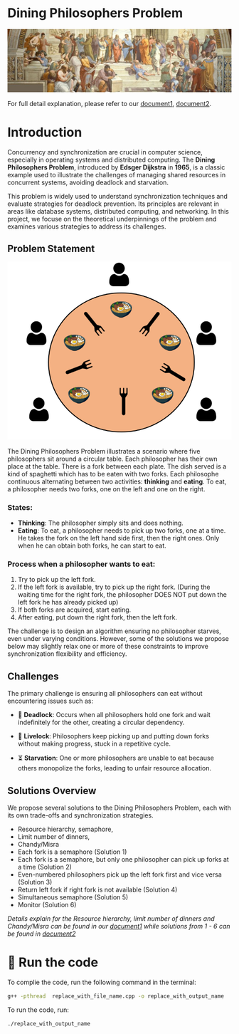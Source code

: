 # Dining Philosophers Problem

![Banner](assets/banner.png)

For full detail explanation, please refer to our [document1](Slide_and_Report/OS_Project_Report.pdf), [document2](Slide_and_Report/Dining_Philosopher_Solution_1_to_6.pdf).

# Introduction

Concurrency and synchronization are crucial in computer science, especially in operating systems and distributed computing. The **Dining Philosophers Problem**, introduced by **Edsger Dijkstra** in **1965**, is a classic example used to illustrate the challenges of managing shared resources in concurrent systems, avoiding deadlock and starvation.

This problem is widely used to understand synchronization techniques and evaluate strategies for deadlock prevention. Its principles are relevant in areas like database systems, distributed computing, and networking. In this project, we focuse on the theoretical underpinnings of the problem and examines various strategies to address its challenges.

## Problem Statement

![Problem Statement](assets/ProblemDescription.png)

The Dining Philosophers Problem illustrates a scenario where five philosophers sit around a circular table. Each philosopher has their own place at the table. There is a fork between each plate. The dish served is a kind of spaghetti which has to be eaten with two forks. Each philosophe continuous alternating between two activities: **thinking** and **eating**. To eat, a philosopher needs two forks, one on the left and one on the right.

### States:
- **Thinking**: The philosopher simply sits and does nothing.
- **Eating**: To eat, a philosopher needs to pick up two forks, one at a time. He takes the fork on the left hand side first, then the right ones. Only when he can obtain both forks, he can start to eat.

### Process when a philosopher wants to eat:
1. Try to pick up the left fork.
2. If the left fork is available, try to pick up the right fork. (During the waiting time for the right fork, the philosopher DOES NOT put down the left fork he has already picked up)
3. If both forks are acquired, start eating.
4. After eating, put down the right fork, then the left fork.

The challenge is to design an algorithm ensuring no philosopher starves, even under varying conditions. However, some of the solutions we propose below may slightly relax one or more of these constraints to improve synchronization flexibility and efficiency.


## Challenges

The primary challenge is ensuring all philosophers can eat without encountering issues such as:

- 🚫 **Deadlock**: Occurs when all philosophers hold one fork and wait indefinitely for the other, creating a circular dependency.

- 🔄 **Livelock**: Philosophers keep picking up and putting down forks without making progress, stuck in a repetitive cycle.

- ⏳ **Starvation**: One or more philosophers are unable to eat because others monopolize the forks, leading to unfair resource allocation.

## Solutions Overview

We propose several solutions to the Dining Philosophers Problem, each with its own trade-offs and synchronization strategies. 

- Resource hierarchy, semaphore, 
- Limit number of dinners, 
- Chandy/Misra
- Each fork is a semaphore (Solution 1)
- Each fork is a semaphore, but only one philosopher can pick up forks at a time (Solution 2)
- Even-numbered philosophers pick up the left fork first and vice versa (Solution 3)
- Return left fork if right fork is not available (Solution 4)
- Simultaneous semaphore (Solution 5)
- Monitor (Solution 6)

*Details explain for the  Resource hierarchy, limit number of dinners and Chandy/Misra can be found in our [document1](Slide_and_Report/OS_Project_Report.pdf) while solutions from 1 - 6 can be found in  [document2](Slide_and_Report/Dining_Philosopher_Solution_1_to_6.pdf)*


# 🚀 Run the code

To complie the code, run the following command in the terminal:

```bash
g++ -pthread  replace_with_file_name.cpp -o replace_with_output_name
```

To run the code, run:

```bash
./replace_with_output_name
```